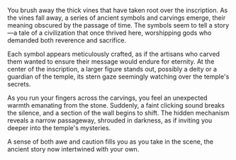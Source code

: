You brush away the thick vines that have taken root over the inscription. As the vines fall away, a series of ancient symbols and carvings emerge, their meaning obscured by the passage of time. The symbols seem to tell a story—a tale of a civilization that once thrived here, worshipping gods who demanded both reverence and sacrifice.

Each symbol appears meticulously crafted, as if the artisans who carved them wanted to ensure their message would endure for eternity. At the center of the inscription, a larger figure stands out, possibly a deity or a guardian of the temple, its stern gaze seemingly watching over the temple's secrets.

As you run your fingers across the carvings, you feel an unexpected warmth emanating from the stone. Suddenly, a faint clicking sound breaks the silence, and a section of the wall begins to shift. The hidden mechanism reveals a narrow passageway, shrouded in darkness, as if inviting you deeper into the temple's mysteries.

A sense of both awe and caution fills you as you take in the scene, the ancient story now intertwined with your own.
